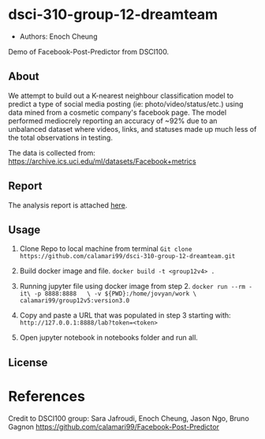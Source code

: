 # dsci-310-group-12-dreamteam
- Authors: Enoch Cheung

Demo of Facebook-Post-Predictor from DSCI100.

## About
We attempt to build out a K-nearest neighbour classification model to predict a type of social media posting (ie: photo/video/status/etc.) using data mined from a cosmetic company's facebook page. The model performed mediocrely reporting an accuracy of ~92% due to an unbalanced dataset where videos, links, and statuses made up much less of the total observations in testing. 

The data is collected from: https://archive.ics.uci.edu/ml/datasets/Facebook+metrics

## Report
The analysis report is attached [here](https://github.com/calamari99/Facebook-Post-Predictor/blob/main/submission.ipynb).

## Usage

1. Clone Repo to local machine from terminal
`Git clone https://github.com/calamari99/dsci-310-group-12-dreamteam.git`

2. Build docker image and file.
`docker build -t <group12v4> .`

3. Running jupyter file using docker image from step 2.
`docker run --rm -it\
    -p 8888:8888   \
    -v ${PWD}:/home/jovyan/work \
    calamari99/group12v5:version3.0`

<!-- `docker container run -d -p 8888:8888 -e JUPYTER_TOKEN=enter -e GRANT_SUDO=yes --user root --name test  –<dockerimage>` -->

<!--  Docker credential issues:
1. Logout of Docker:
` docker logout `

2. Build image with tag using:
` docker tag <imagename> <userID/imagename:tagname> 

3. Login to docker
` docker login `

4. Push image
` docker push <userID/imagename:tagname> 
-->

4. Copy and paste a URL that was populated in step 3 starting with:
`http://127.0.0.1:8888/lab?token=<token>`


5. Open jupyter notebook in notebooks folder and run all.


## License

# References
Credit to DSCI100 group: Sara Jafroudi, Enoch Cheung, Jason Ngo, Bruno Gagnon
https://github.com/calamari99/Facebook-Post-Predictor

